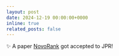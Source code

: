 ```yaml
---
layout: post
date: 2024-12-19 00:00:00+0000
inline: true
related_posts: false
---
```


:sparkles: A paper [NovoRank](https://pubs.acs.org/doi/10.1021/acs.jproteome.4c00300) got accepted to JPR!
